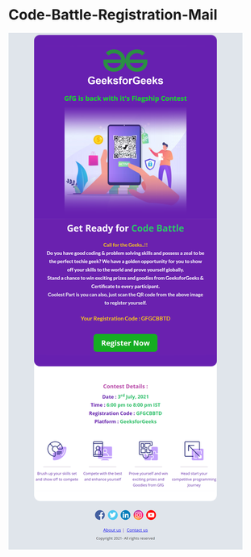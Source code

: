 # Code-Battle-Registration-Mail

![Mail Capture](Code%20Battle%20Registration%20Mail%20Capture.png)
